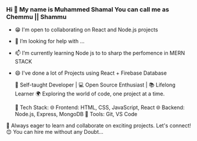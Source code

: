 ### Hi 👋 My name is Muhammed Shamal You can call me as Chemmu || Shammu

<!--
**Muhammed-shamal/Muhammed-Shamal** is a ✨ _special_ ✨ repository because its `README.md` (this file) appears on your GitHub profile. -->

- 😁 I'm open to collaborating on React and Node.js projects
- 🤔 I’m looking for help with ...
- 📫 I’m currently learning Node js to to sharp the perfomence in MERN STACK
- 😄 I've done a lot of Projects using React + Firebase Database

  🚀 Self-taught Developer | 💻 Open Source Enthusiast | 📚 Lifelong Learner
  🌍 Exploring the world of code, one project at a time.

  🔧 Tech Stack:
  🌐 Frontend: HTML, CSS, JavaScript, React
  🌐 Backend: Node.js, Express, MongoDB
  🚀 Tools: Git, VS Code

🌱 Always eager to learn and collaborate on exciting projects. Let's connect!
😊 You can hire me without any Doubt...
